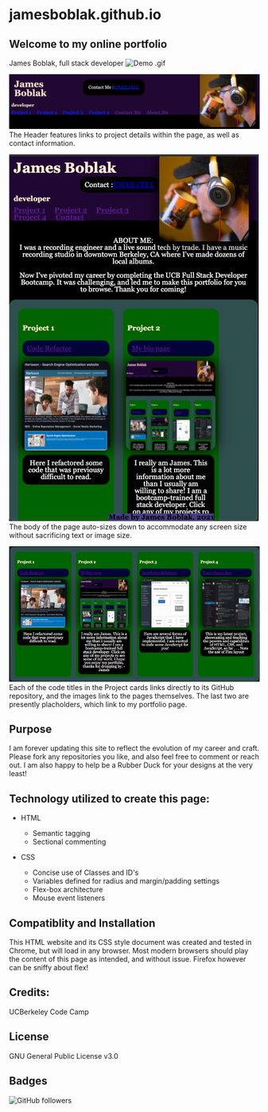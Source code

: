 # jamesboblak.github.io
## Welcome to my online portfolio

James Boblak, full stack developer
![Demo .gif](./images/James-Boblak-Bio_gif3.gif)
<!-- Header image -->
![James Boblak, full stack developer](./images/JamesBoblak_header.png)
The Header features links to project details within the page, as well as contact information.

<!-- Body information -->
![Body of page](./images/James-Boblak_body_scrunch.png)
The body of the page auto-sizes down to accommodate any screen size without sacrificing text or image size.

<!-- Card information -->
![Cards](./images/James-Boblak_cards.png)
Each of the code titles in the Project cards links directly to its GitHub repository, and the images link to the pages themselves.  The last two are presently placholders, which link to my portfolio page.

<!-- Statement of purpose -->
## Purpose
I am forever updating this site to reflect the evolution of my career and craft.  Please fork any repositories you like, and also feel free to comment or reach out.  I am also happy to help be a Rubber Duck for your designs at the very least!

## Technology utilized to create this page:
<!-- HTML Pionts -->
* HTML
    * Semantic tagging
    * Sectional commenting

    <!-- CSS Points -->
* CSS
    * Concise use of Classes and ID's
    * Variables defined for radius and margin/padding settings
    * Flex-box architecture
    * Mouse event listeners

<!-- Browser compatiblity -->
## Compatiblity and Installation
This HTML website and its CSS style document was created and tested in Chrome, but will load in any browser.  Most modern browsers should play the content of this page as intended, and without issue.  Firefox however can be sniffy about flex!

## Credits:
UCBerkeley Code Camp

## License
GNU General Public License v3.0

## Badges
![GitHub followers](https://img.shields.io/github/followers/jamesboblak?style=social)